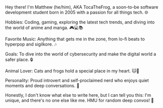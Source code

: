 Hey there! I'm Matthew (he/him), AKA TocaTheFrog, a soon-to-be software development student born in 2005 with a passion for all things tech. 🌐

Hobbies: Coding, gaming, exploring the latest tech trends, and diving into the world of anime and manga. 🎮💻📚

Favorite Music: Anything that gets me in the zone, from lo-fi beats to hyperpop and sigilkore. 🎶

Goals: To dive into the world of cybersecurity and make the digital world a safer place. 🔒

Animal Lover: Cats and frogs hold a special place in my heart. 🐱🐸

Personality: Proud introvert and self-proclaimed nerd who enjoys quiet moments and deep conversations. 🌙

Honestly, I don't know what else to write here, but I can tell you this: I'm unique, and there's no one else like me. HMU for random deep convos! 🚀
